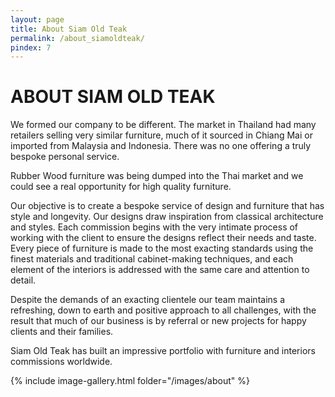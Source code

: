 ```yaml
---
layout: page
title: About Siam Old Teak
permalink: /about_siamoldteak/
pindex: 7
---
```


# ABOUT SIAM OLD TEAK

We formed our company to be different. The market in Thailand had many retailers selling very similar furniture, much of it sourced in Chiang Mai or imported from Malaysia and Indonesia. There was no one offering a truly bespoke personal service. 

Rubber Wood furniture was being dumped into the Thai market and we could see a real opportunity for high quality furniture. 

Our objective is to create a bespoke service of design and furniture that has style and longevity. Our designs draw inspiration from classical architecture and styles. Each commission begins with the very intimate process of working with the client to ensure the designs reflect their needs and taste. Every piece of furniture is made to the most exacting standards using the finest materials and traditional cabinet-making techniques, and each element of the interiors is addressed with the same care and attention to detail. 

Despite the demands of an exacting clientele our team maintains a refreshing, down to earth and positive approach to all challenges, with the result that much of our business is by referral or new projects for happy clients and their families. 

Siam Old Teak has built an impressive portfolio with furniture and interiors commissions worldwide.


{% include image-gallery.html folder="/images/about" %}
